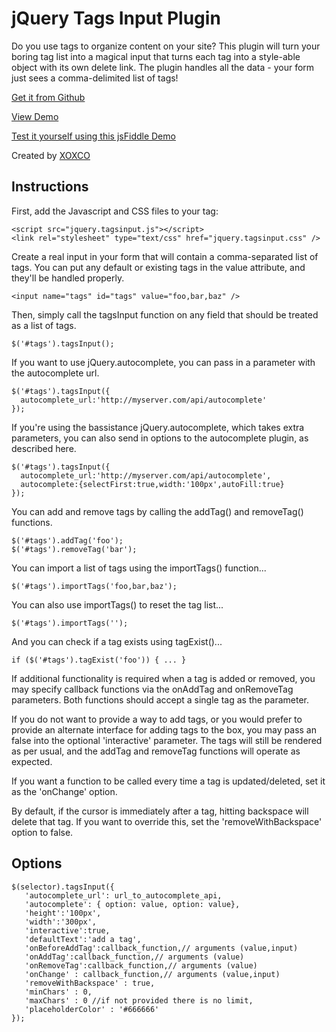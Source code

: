 # jQuery Tags Input Plugin

Do you use tags to organize content on your site?
This plugin will turn your boring tag list into a
magical input that turns each tag into a style-able
object with its own delete link. The plugin handles
all the data - your form just sees a comma-delimited
list of tags!

[Get it from Github](https://github.com/xoxco/jQuery-Tags-Input)

[View Demo](http://xoxco.com/projects/code/tagsinput/)

[Test it yourself using this jsFiddle Demo](http://jsfiddle.net/7aDak/)

Created by [XOXCO](http://xoxco.com)


## Instructions

First, add the Javascript and CSS files to your <head> tag:

	<script src="jquery.tagsinput.js"></script>
	<link rel="stylesheet" type="text/css" href="jquery.tagsinput.css" />

Create a real input in your form that will contain a comma-separated list of
tags. You can put any default or existing tags in the value attribute, and
they'll be handled properly.

	<input name="tags" id="tags" value="foo,bar,baz" />

Then, simply call the tagsInput function on any field that should be treated as
a list of tags.

	$('#tags').tagsInput();

If you want to use jQuery.autocomplete, you can pass in a parameter with the
autocomplete url.

	$('#tags').tagsInput({
	  autocomplete_url:'http://myserver.com/api/autocomplete'
	});

If you're using the bassistance jQuery.autocomplete, which takes extra
parameters, you can also send in options to the autocomplete plugin, as
described here.

	$('#tags').tagsInput({
	  autocomplete_url:'http://myserver.com/api/autocomplete',
	  autocomplete:{selectFirst:true,width:'100px',autoFill:true}
	});

You can add and remove tags by calling the addTag() and removeTag() functions.

	$('#tags').addTag('foo');
	$('#tags').removeTag('bar');

You can import a list of tags using the importTags() function...

	$('#tags').importTags('foo,bar,baz');

You can also use importTags() to reset the tag list...

	$('#tags').importTags('');

And you can check if a tag exists using tagExist()...

	if ($('#tags').tagExist('foo')) { ... }

If additional functionality is required when a tag is added or removed, you may
specify callback functions via the onAddTag and onRemoveTag parameters.  Both
functions should accept a single tag as the parameter.

If you do not want to provide a way to add tags, or you would prefer to provide
an alternate interface for adding tags to the box, you may pass an false into
the optional 'interactive' parameter. The tags will still be rendered as per
usual, and the addTag and removeTag functions will operate as expected.

If you want a function to be called every time a tag is updated/deleted, set it
as the 'onChange' option.

By default, if the cursor is immediately after a tag, hitting backspace will
delete that tag. If you want to override this, set the 'removeWithBackspace'
option to false.

## Options

	$(selector).tagsInput({
	   'autocomplete_url': url_to_autocomplete_api,
	   'autocomplete': { option: value, option: value},
	   'height':'100px',
	   'width':'300px',
	   'interactive':true,
	   'defaultText':'add a tag',
	   'onBeforeAddTag':callback_function,// arguments (value,input)
	   'onAddTag':callback_function,// arguments (value)
	   'onRemoveTag':callback_function,// arguments (value)
	   'onChange' : callback_function,// arguments (value,input)
	   'removeWithBackspace' : true,
	   'minChars' : 0,
	   'maxChars' : 0 //if not provided there is no limit,
	   'placeholderColor' : '#666666'
	});
